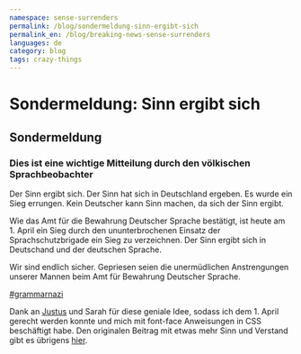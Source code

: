 ```yaml
---
namespace: sense-surrenders
permalink: /blog/sondermeldung-sinn-ergibt-sich
permalink_en: /blog/breaking-news-sense-surrenders
languages: de
category: blog
tags: crazy-things
---
```


# Sondermeldung: Sinn ergibt sich

## Sondermeldung

### Dies ist eine wichtige Mitteilung durch den völkischen Sprachbeobachter

Der Sinn ergibt sich.
Der Sinn hat sich in Deutschland ergeben.
Es wurde ein Sieg errungen.
Kein Deutscher kann Sinn machen, da sich der Sinn ergibt.

Wie das Amt für die Bewahrung Deutscher Sprache bestätigt, ist heute am 1. April ein Sieg durch den ununterbrochenen Einsatz der Sprachschutzbrigade ein Sieg zu verzeichnen.
Der Sinn ergibt sich in Deutschand und der deutschen Sprache.

Wir sind endlich sicher.
Gepriesen seien die unermüdlichen Anstrengungen unserer Mannen beim Amt für Bewahrung Deutscher Sprache.

[#grammarnazi][grammarnazi]

Dank an [Justus][justus] und Sarah für diese geniale Idee, sodass ich dem 1. April gerecht werden konnte und mich mit font-face Anweisungen in CSS beschäftigt habe.
Den originalen Beitrag mit etwas mehr Sinn und Verstand gibt es übrigens [hier][blog-sinn].

[grammarnazi]: https://twitter.com/hashtag/grammarnazi
[justus]: http://justus.science/
[blog-sinn]: /blog/beitrag-macht-keinen-sinn

